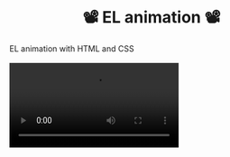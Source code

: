 <h1 align="center">📽 EL animation 📽</h1> 
EL animation with HTML and CSS
<br>
<br>
<video src="https://github.com/user-attachments/assets/f53bf357-a544-47df-a213-3fc420d0578d"/>


